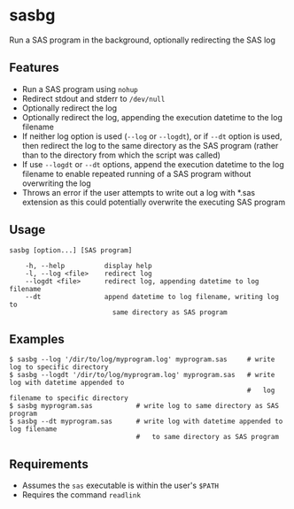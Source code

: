 # sasbg
Run a SAS program in the background, optionally redirecting the SAS log

## Features
* Run a SAS program using `nohup`
* Redirect stdout and stderr to `/dev/null`
* Optionally redirect the log
* Optionally redirect the log, appending the execution datetime to the log filename
* If neither log option is used (`--log` or `--logdt`), or if `--dt` option is used, then redirect the log to the same directory as the SAS program (rather than to the directory from which the script was called)
* If use `--logdt` or `--dt` options, append the execution datetime to the log filename to enable repeated running of a SAS program without overwriting the log
* Throws an error if the user attempts to write out a log with \*.sas extension as this could potentially overwrite the executing SAS program

## Usage
```
sasbg [option...] [SAS program]

    -h, --help          display help
    -l, --log <file>    redirect log
    --logdt <file>      redirect log, appending datetime to log filename
    --dt                append datetime to log filename, writing log to
                          same directory as SAS program
```

## Examples
```
$ sasbg --log '/dir/to/log/myprogram.log' myprogram.sas     # write log to specific directory
$ sasbg --logdt '/dir/to/log/myprogram.log' myprogram.sas   # write log with datetime appended to
                                                            #   log filename to specific directory
$ sasbg myprogram.sas           # write log to same directory as SAS program
$ sasbg --dt myprogram.sas      # write log with datetime appended to log filename
                                #   to same directory as SAS program
```

## Requirements
* Assumes the `sas` executable is within the user's `$PATH`
* Requires the command `readlink`
